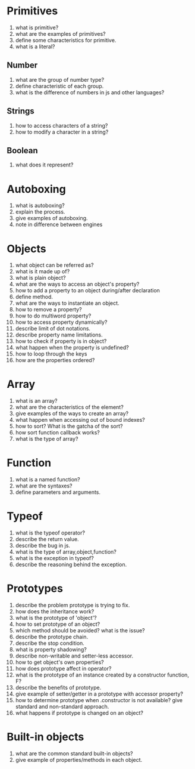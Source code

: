# Primitives

1. what is primitive?
2. what are the examples of primitives?
3. define some characteristics for primitive.
4. what is a literal?

## Number

1. what are the group of number type?
2. define characteristic of each group.
3. what is the difference of numbers in js and other languages?

## Strings

1. how to access characters of a string?
2. how to modify a character in a string?

## Boolean

1. what does it represent?

# Autoboxing

1. what is autoboxing?
2. explain the process.
3. give examples of autoboxing.
4. note in difference between engines

# Objects

1. what object can be referred as?
2. what is it made up of?
3. what is plain object?
4. what are the ways to access an object's property?
5. how to add a property to an object during/after declaration
6. define method.
7. what are the ways to instantiate an object.
8. how to remove a property?
9. how to do multiword property?
10. how to access property dynamically?
11. describe limit of dot notations.
12. describe property name limitations.
13. how to check if property is in object?
14. what happen when the property is undefined?
15. how to loop through the keys
16. how are the properties ordered?

# Array

1. what is an array?
2. what are the characteristics of the element?
3. give examples of the ways to create an array?
4. what happen when accessing out of bound indexes?
5. how to sort? What is the gatcha of the sort?
6. how sort function callback works?
7. what is the type of array?

# Function

1. what is a named function?
2. what are the syntaxes?
3. define parameters and arguments.

# Typeof

1. what is the typeof operator?
2. describe the return value.
3. describe the bug in js.
4. what is the type of array,object,function?
5. what is the exception in typeof?
6. describe the reasoning behind the exception.

# Prototypes

1. describe the problem prototype is trying to fix.
2. how does the inheritance work?
3. what is the prototype of 'object'?
4. how to set prototype of an object?
5. which method should be avoided? what is the issue?
6. describe the prototype chain.
7. describe the stop condition.
8. what is property shadowing?
9. describe non-writable and setter-less accessor.
10. how to get object's own properties?
11. how does prototype affect in operator?
12. what is the prototype of an instance created by a constructor function, F?
13. describe the benefits of prototype.
14. give example of setter/getter in a prototype with accessor property?
15. how to determine prototype when .constructor is not available? give standard
    and non-standard approach.
16. what happens if prototype is changed on an object?

# Built-in objects

1. what are the common standard built-in objects?
2. give example of properties/methods in each object.
